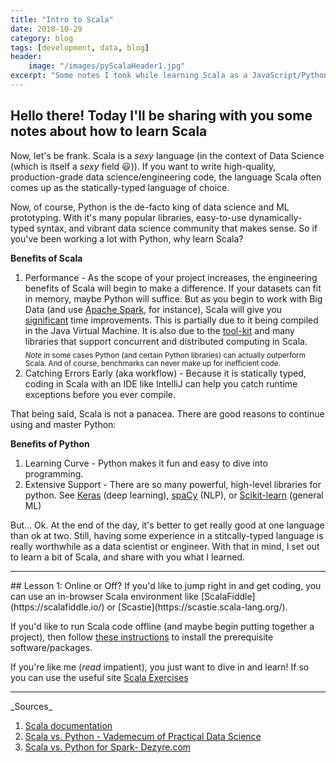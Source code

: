 ```yaml
---
title: "Intro to Scala"
date: 2018-10-29
category: blog
tags: [development, data, blog]
header:
    image: "/images/pyScalaHeader1.jpg"
excerpt: "Some notes I took while learning Scala as a JavaScript/Python developer"
---
```


## Hello there! Today I'll be sharing with you some notes about how to learn Scala

Now, let's be frank. Scala is a _sexy_ language (in the context of Data Science (which is itself a _sexy_ field :smiley:)). If you want to write high-quality, production-grade data science/engineering code, the language Scala often comes up as the statically-typed language of choice. 

Now, of course, Python is the de-facto king of data science and ML prototyping. With it's many popular libraries, easy-to-use dynamically-typed syntax, and vibrant data science community that makes sense. So if you've been working a lot with Python, why learn Scala? 

**Benefits of Scala**
1. Performance - As the scope of your project increases, the engineering benefits of Scala will begin to make a difference. If your datasets can fit in memory, maybe Python will suffice. But as you begin to work with Big Data (and use [Apache Spark](https://spark.apache.org/), for instance), Scala will give you [significant](https://qr.ae/TUhGEh) time improvements. This is partially due to it being compiled in the Java Virtual Machine. It is also due to the [tool-kit](https://en.wikipedia.org/wiki/Akka_(toolkit)) and many libraries that support concurrent and distributed computing in Scala. 
<sub>*Note* in some cases Python (and certain Python libraries) can actually outperform Scala. And of course, benchmarks can never make up for inefficient code.</sub> 
2. Catching Errors Early (aka workflow) - Because it is statically typed, coding in Scala with an IDE like IntelliJ can help you catch runtime exceptions before you ever compile.

That being said, Scala is not a panacea. There are good reasons to continue using and master Python:


**Benefits of Python**
1. Learning Curve - Python makes it fun and easy to dive into programming.
2. Extensive Support - There are so many powerful, high-level libraries for python. See [Keras](https://keras.io) (deep learning), [spaCy](https://spacy.io/) (NLP), or [Scikit-learn](scikit-learn.org/
) (general ML)

But... Ok. At the end of the day, it's better to get really good at one language than ok at two. Still, having some experience in a stitcally-typed language is really worthwhile as a data scientist or engineer. With that in mind, I set out to learn a bit of Scala, and share with you what I learned.
<hr>
## Lesson 1: Online or Off?
If you'd like to jump right in and get coding, you can use an in-browser Scala environment like [ScalaFiddle](https://scalafiddle.io/) or [Scastie](https://scastie.scala-lang.org/).

If you'd like to run Scala code offline (and maybe begin putting together a project), then follow [these instructions](https://docs.scala-lang.org/getting-started.html#if-prefer-working-in-an-ide) to install the prerequisite software/packages. 

If you're like me (_read_ impatient), you just want to dive in and learn! If so you can use the useful site [Scala Exercises]()

<hr>
_Sources_

1. [Scala documentation](https://docs.scala-lang.org/learn.html)
2. [Scala vs. Python - Vademecum of Practical Data Science](https://datasciencevademecum.wordpress.com/2016/01/28/6-points-to-compare-python-and-scala-for-data-science-using-apache-spark/)
3. [Scala vs. Python for Spark- Dezyre.com](https://www.dezyre.com/article/scala-vs-python-for-apache-spark/213)